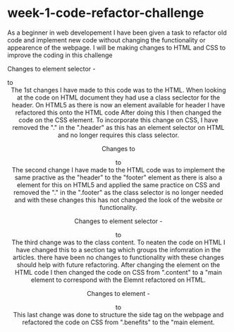 # week-1-code-refactor-challenge
As a beginner in web developement I have been given a task to refactor old code and implement new code without changing the functionality or appearence of the webpage. I will be making changes to HTML and CSS to improve the coding in this challenge



Changes to element selector - <div class ="header"> to <header>
The 1st changes I have made to this code was to the HTML. When looking at the code on HTML document they had use a class seclector for the header. On HTML5 as there is now an element available for header I have refactored this onto the HTML code
After doing this I then changed the code on the CSS element. To incorporate this change on CSS, I have removed the "." in the ".header" as this has an element selector on HTML and no longer requires this class selector.

Changes to <div class="footer"> to <footer>
The second change I have made to the HTML code was to implement the same practive as the "header" to the "footer" element as there is also a element for this on HTML5 and applied the same practice on CSS and removed the "." in the ".footer" as the class selector is no longer needed and with these changes this has not changed the look of the website or functionality. 

Changes to element selector - <div class="content"> to <section>
The third change was to the class content. To neaten the code on HTML I have changed this to a section tag which groups the infomration in the articles. there have been no changes to functionality with these changes should help with future refactoring. After changing the element on the HTML code I then changed the code on CSS from ".content" to a "main element to correspond with the Elemnt refactored on HTML.

Changes to element - <div> to <main>
This last change was done to structure the side tag on the webpage and refactored the code on CSS from ".benefits" to the "main element. 








